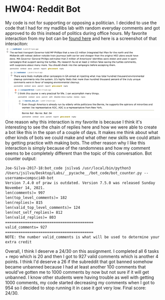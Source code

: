 # HW04: Reddit Bot
My code is not for supporting or opposing a politician. I decided to use the code that I had for my madlibs lab with random everyday comments and got approved to do this instead of politics during office hours. My favorite interaction from my bot can be [found here](https://old.reddit.com/r/BotTown2/comments/r4heae/dot_slammed_over_infrastructure_meme_with_some/) and here is a screenshot of that interaciton:
![favorite thread can be found here](favorite_thread.png)
One reason why this interaction is my favorite is because I think it's interesting to see the chain of replies here and how we were able to create a bot like this in the span of a couple of days. It makes me think about what other kinds of bots we could make and what other new skills we could attain by getting practice with making bots. The other reason why I like this interaction is simply because of the randomness and how my comment seems to be completely different than the topic of this conversation.
Bot counter output:

```
Joe-Silva-2017-18:bot_code jsilva$ /usr/local/bin/python3 /Users/jsilva/Desktop/Labs/__pycache__/bot_code/bot_counter.py --username=compsci40-bot
Version 7.4.0 of praw is outdated. Version 7.5.0 was released Sunday November 14, 2021.
len(comments)= 997
len(top_level_comments)= 182
len(replies)= 815
len(valid_top_level_comments)= 124
len(not_self_replies)= 812
len(valid_replies)= 803
========================================
valid_comments= 927
========================================
NOTE: the number valid_comments is what will be used to determine your extra credit
```
Overall, I think I deserve a 24/30 on this assignment. I completed all 6 tasks + repo which is 20 and then I got to 927 valid comments which is another 4 points. I think I'd deserve a 26 if the subreddit that got banned somehow became unbanned because I had at least another 100 comments that would've gotten me to 1000 comments by now but not sure if it will get unbanned. I know other students were having trouble as well with getting 1000 comments, my code started decreasing my comments when I got to 954 so I decided to stop running it in case it got very low.
Final score: 24/30.
